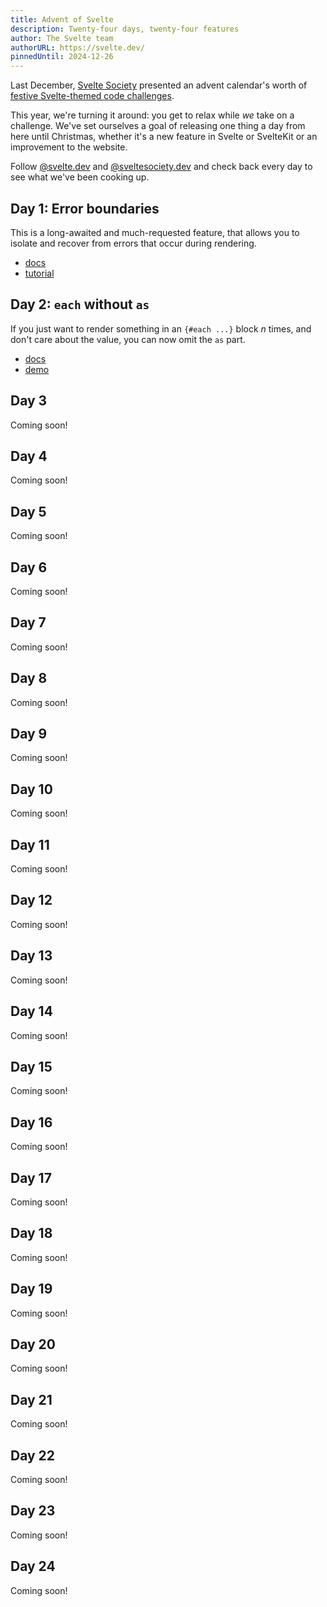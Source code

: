 ```yaml
---
title: Advent of Svelte
description: Twenty-four days, twenty-four features
author: The Svelte team
authorURL: https://svelte.dev/
pinnedUntil: 2024-12-26
---
```


Last December, [Svelte Society](https://bsky.app/profile/sveltesociety.dev) presented an advent calendar's worth of [festive Svelte-themed code challenges](https://advent.sveltesociety.dev/).

This year, we're turning it around: you get to relax while _we_ take on a challenge. We've set ourselves a goal of releasing one thing a day from here until Christmas, whether it's a new feature in Svelte or SvelteKit or an improvement to the website.

Follow [@svelte.dev](https://bsky.app/profile/svelte.dev) and [@sveltesociety.dev](https://bsky.app/profile/sveltesociety.dev) and check back every day to see what we've been cooking up.

## Day 1: Error boundaries

This is a long-awaited and much-requested feature, that allows you to isolate and recover from errors that occur during rendering.

- [docs](/docs/svelte/svelte-boundary)
- [tutorial](/tutorial/svelte/svelte-boundary)

## Day 2: `each` without `as`

If you just want to render something in an `{#each ...}` block _n_ times, and don't care about the value, you can now omit the `as` part.

- [docs](/docs/svelte/each#Each-blocks-without-an-item)
- [demo](/playground/untitled#H4sIAAAAAAAAA3WP3WrDMAyFX0VoDFqWtGRXxWsKY4-x7MKx1SbUtY2tdi0h7z7s_myD9k6c8-lIZ0Ard4QCPzqKEVong8YC172hiOJzQD75ZCcBiyv87v0sHshw0loZ6Z6unGWyHFHgUvcHUEbGWDeo0qUyX2pw1diGhyeSqoMBDNkNdwIWMBYQpN2OyX4EpJ8uQMO_J0RrpNrWwyQFwEvGpvAMr1DXNVTjajnX_WF1SZ6n5JxyG2--XUY-Gcro7M_bMJyXdR-9kScBm9Drt7OWxpJp541kKpUz-52NAgJ5kjxZFFCtw_QuG9z3I7B1QVMQUPkjRGd6DbnjxZXRk-IySO6dgCqpWZ9l6Ppsw61U201we6vFv_3cPvc-18UCmY6MgsOexq_xBw8BVaUkAgAA)

## Day 3

Coming soon!

## Day 4

Coming soon!

## Day 5

Coming soon!

## Day 6

Coming soon!

## Day 7

Coming soon!

## Day 8

Coming soon!

## Day 9

Coming soon!

## Day 10

Coming soon!

## Day 11

Coming soon!

## Day 12

Coming soon!

## Day 13

Coming soon!

## Day 14

Coming soon!

## Day 15

Coming soon!

## Day 16

Coming soon!

## Day 17

Coming soon!

## Day 18

Coming soon!

## Day 19

Coming soon!

## Day 20

Coming soon!

## Day 21

Coming soon!

## Day 22

Coming soon!

## Day 23

Coming soon!

## Day 24

Coming soon!
